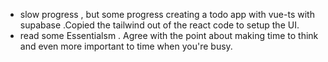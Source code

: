 - slow progress , but some progress creating a todo app with vue-ts with supabase .Copied the tailwind out of the react code to setup the UI.
- read some Essentialsm . Agree with the point about making time to think and even more important to time when you're busy.
